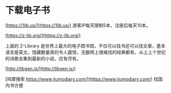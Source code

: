 # 下载电子书

[https://1lib.us/](https://1lib.us/) 游客IP每天限制5本，注册后每天10本。

[https://z-lib.org/](https://z-lib.org/)

上面的 Z-Library 是世界上最大的电子图书馆，不仅可以找书还可以找文章，基本语言是英文。馆藏数量真的令人震惊，无数网上很难找的经典都有，从上上个世纪的诗歌全集到最新的小说，应有尽有。

[http://libgen.is/](http://libgen.is/)

[鸠摩搜索 https://www.jiumodiary.com/](https://www.jiumodiary.com/) 找国内书方便



